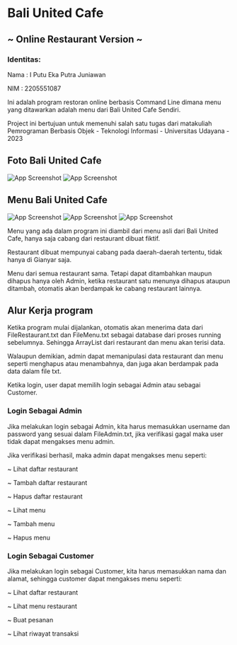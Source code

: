 
# Bali United Cafe
## ~ Online Restaurant Version ~

### Identitas:

Nama : I Putu Eka Putra Juniawan

NIM : 2205551087

Ini adalah program restoran online berbasis Command Line dimana menu yang ditawarkan adalah menu dari Bali United Cafe Sendiri. 

Project ini bertujuan untuk memenuhi salah satu tugas dari matakuliah Pemrograman Berbasis Objek - Teknologi Informasi - Universitas Udayana - 2023


## Foto Bali United Cafe

![App Screenshot](./images/bu-cafe-1.jpg)
![App Screenshot](./images/bu-cafe-2.jpg)

## Menu Bali United Cafe

![App Screenshot](./images/menu-1.jpg)
![App Screenshot](./images/menu-2.jpg)
![App Screenshot](./images/menu-3.jpg)

Menu yang ada dalam program ini diambil dari menu asli dari Bali United Cafe, hanya saja cabang dari restaurant dibuat fiktif. 

Restaurant dibuat mempunyai cabang pada daerah-daerah tertentu, tidak hanya di Gianyar saja. 

Menu dari semua restaurant sama. Tetapi dapat ditambahkan maupun dihapus hanya oleh Admin, ketika restaurant satu menunya dihapus ataupun ditambah, otomatis akan berdampak ke cabang restaurant lainnya.

## Alur Kerja program

Ketika program mulai dijalankan, otomatis akan menerima data dari FileRestaurant.txt dan FileMenu.txt sebagai database dari proses running sebelumnya. Sehingga ArrayList dari restaurant dan menu akan terisi data. 

Walaupun demikian, admin dapat memanipulasi data restaurant dan menu seperti menghapus atau menambahnya, dan juga akan berdampak pada data dalam file txt.

Ketika login, user dapat memilih login sebagai Admin atau sebagai Customer. 

### Login Sebagai Admin

Jika melakukan login sebagai Admin, kita harus memasukkan username dan password yang sesuai dalam FileAdmin.txt, jika verifikasi gagal maka user tidak dapat mengakses menu admin.

Jika verifikasi berhasil, maka admin dapat mengakses menu seperti:

~ Lihat daftar restaurant

~ Tambah daftar restaurant

~ Hapus daftar restaurant

~ Lihat menu

~ Tambah menu

~ Hapus menu



### Login Sebagai Customer

Jika melakukan login sebagai Customer, kita harus memasukkan nama dan alamat, sehingga customer dapat mengakses menu seperti:

~ Lihat daftar restaurant

~ Lihat menu restaurant

~ Buat pesanan

~ Lihat riwayat transaksi

